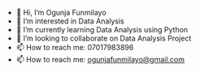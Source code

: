 - 👋 Hi, I’m Ogunja Funmilayo
- 👀 I’m interested in Data Analysis
- 🌱 I’m currently learning Data Analysis using Python
- 💞️ I’m looking to collaborate on Data Analysis Project
- 📫 How to reach me: 07017983896
- 📫 How to reach me: ogunjafunmilayo@gmail.com

<!---
Laryour/Laryour is a ✨ special ✨ repository because its `README.md` (this file) appears on your GitHub profile.
You can click the Preview link to take a look at your changes.
--->
